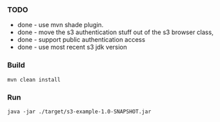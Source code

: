 
### TODO
- done - use mvn shade plugin.
- done - move the s3 authentication stuff out of the s3 browser class,
- done - support public authentication access
- done - use most recent s3 jdk version

### Build
```
mvn clean install
```


### Run
```
java -jar ./target/s3-example-1.0-SNAPSHOT.jar
```

